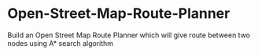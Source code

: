 # Open-Street-Map-Route-Planner
Build an Open Street Map Route Planner which will give route between two nodes using A* search algorithm
